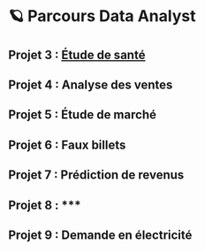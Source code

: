 # 🪐 Parcours Data Analyst

## Projet 3 : [Étude de santé](https://github.com/gllmfrnr/OC/blob/master/p3/p3.ipynb)
## Projet 4 : Analyse des ventes
## Projet 5 : Étude de marché
## Projet 6 : Faux billets
## Projet 7 : Prédiction de revenus
## Projet 8 : ***
## Projet 9 : Demande en électricité

